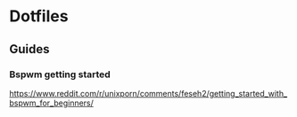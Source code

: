 # Dotfiles

## Guides

### Bspwm getting started
https://www.reddit.com/r/unixporn/comments/feseh2/getting_started_with_bspwm_for_beginners/




